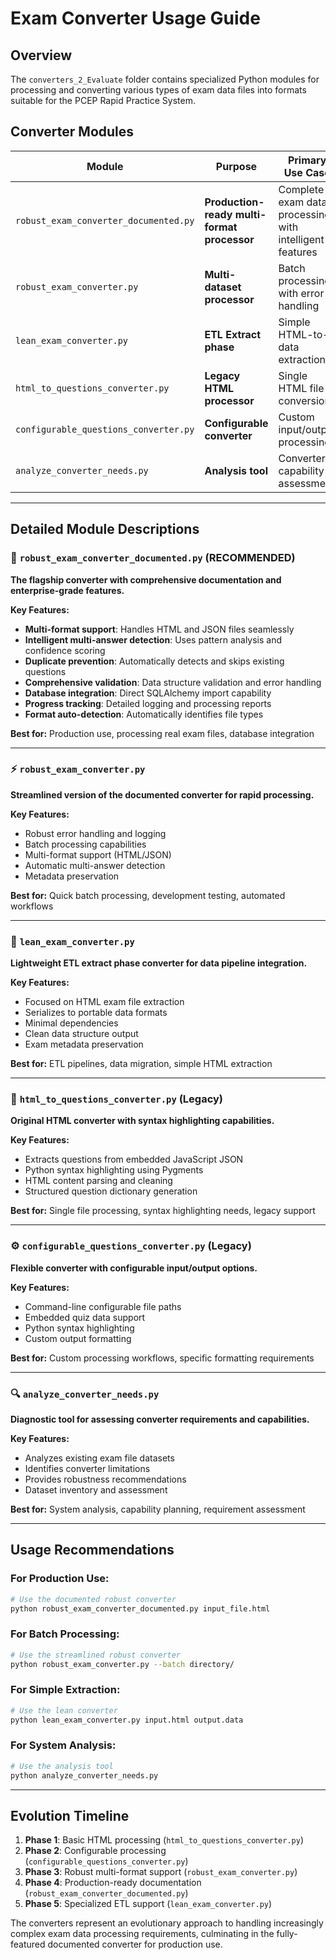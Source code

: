 # Exam Converter Usage Guide

## Overview
The `converters_2_Evaluate` folder contains specialized Python modules for processing and converting various types of exam data files into formats suitable for the PCEP Rapid Practice System.

## Converter Modules

| Module | Purpose | Primary Use Case | Status |
|--------|---------|------------------|---------|
| `robust_exam_converter_documented.py` | **Production-ready multi-format processor** | Complete exam data processing with intelligent features | ✅ **RECOMMENDED** |
| `robust_exam_converter.py` | **Multi-dataset processor** | Batch processing with error handling | ✅ Active |
| `lean_exam_converter.py` | **ETL Extract phase** | Simple HTML-to-data extraction | ✅ Specialized |
| `html_to_questions_converter.py` | **Legacy HTML processor** | Single HTML file conversion | ⚠️ Legacy |
| `configurable_questions_converter.py` | **Configurable converter** | Custom input/output processing | ⚠️ Legacy |
| `analyze_converter_needs.py` | **Analysis tool** | Converter capability assessment | 🔍 Diagnostic |

---

## Detailed Module Descriptions

### 🚀 `robust_exam_converter_documented.py` (RECOMMENDED)
**The flagship converter with comprehensive documentation and enterprise-grade features.**

**Key Features:**
- **Multi-format support**: Handles HTML and JSON files seamlessly
- **Intelligent multi-answer detection**: Uses pattern analysis and confidence scoring
- **Duplicate prevention**: Automatically detects and skips existing questions
- **Comprehensive validation**: Data structure validation and error handling
- **Database integration**: Direct SQLAlchemy import capability
- **Progress tracking**: Detailed logging and processing reports
- **Format auto-detection**: Automatically identifies file types

**Best for:** Production use, processing real exam files, database integration

---

### ⚡ `robust_exam_converter.py`
**Streamlined version of the documented converter for rapid processing.**

**Key Features:**
- Robust error handling and logging
- Batch processing capabilities
- Multi-format support (HTML/JSON)
- Automatic multi-answer detection
- Metadata preservation

**Best for:** Quick batch processing, development testing, automated workflows

---

### 🔧 `lean_exam_converter.py`
**Lightweight ETL extract phase converter for data pipeline integration.**

**Key Features:**
- Focused on HTML exam file extraction
- Serializes to portable data formats
- Minimal dependencies
- Clean data structure output
- Exam metadata preservation

**Best for:** ETL pipelines, data migration, simple HTML extraction

---

### 📄 `html_to_questions_converter.py` (Legacy)
**Original HTML converter with syntax highlighting capabilities.**

**Key Features:**
- Extracts questions from embedded JavaScript JSON
- Python syntax highlighting using Pygments
- HTML content parsing and cleaning
- Structured question dictionary generation

**Best for:** Single file processing, syntax highlighting needs, legacy support

---

### ⚙️ `configurable_questions_converter.py` (Legacy)
**Flexible converter with configurable input/output options.**

**Key Features:**
- Command-line configurable file paths
- Embedded quiz data support
- Python syntax highlighting
- Custom output formatting

**Best for:** Custom processing workflows, specific formatting requirements

---

### 🔍 `analyze_converter_needs.py`
**Diagnostic tool for assessing converter requirements and capabilities.**

**Key Features:**
- Analyzes existing exam file datasets
- Identifies converter limitations
- Provides robustness recommendations
- Dataset inventory and assessment

**Best for:** System analysis, capability planning, requirement assessment

---

## Usage Recommendations

### For Production Use:
```bash
# Use the documented robust converter
python robust_exam_converter_documented.py input_file.html
```

### For Batch Processing:
```bash
# Use the streamlined robust converter
python robust_exam_converter.py --batch directory/
```

### For Simple Extraction:
```bash
# Use the lean converter
python lean_exam_converter.py input.html output.data
```

### For System Analysis:
```bash
# Use the analysis tool
python analyze_converter_needs.py
```

---

## Evolution Timeline

1. **Phase 1**: Basic HTML processing (`html_to_questions_converter.py`)
2. **Phase 2**: Configurable processing (`configurable_questions_converter.py`)  
3. **Phase 3**: Robust multi-format support (`robust_exam_converter.py`)
4. **Phase 4**: Production-ready documentation (`robust_exam_converter_documented.py`)
5. **Phase 5**: Specialized ETL support (`lean_exam_converter.py`)

The converters represent an evolutionary approach to handling increasingly complex exam data processing requirements, culminating in the fully-featured documented converter for production use.
